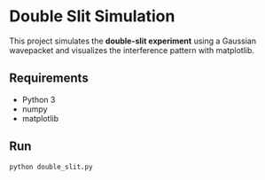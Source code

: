 # Double Slit Simulation

This project simulates the **double-slit experiment** using a Gaussian wavepacket 
and visualizes the interference pattern with matplotlib.

## Requirements
- Python 3
- numpy
- matplotlib

## Run
```bash
python double_slit.py
